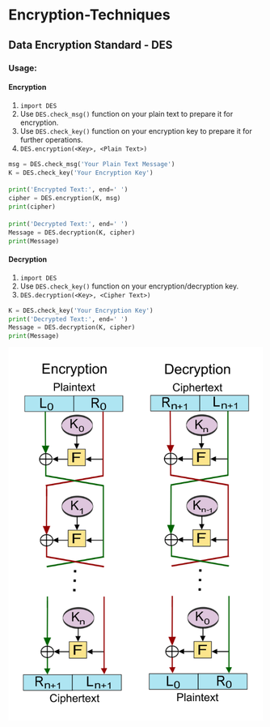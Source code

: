 # Encryption-Techniques


## Data Encryption Standard - DES

### Usage:

#### Encryption
 1. ```import DES```
 2. Use ```DES.check_msg()``` function on your plain text to prepare it for encryption.
 3. Use ```DES.check_key()``` function on your encryption key to prepare it for further operations. 
 4. ```DES.encryption(<Key>, <Plain Text>)```
  
  ```python
  msg = DES.check_msg('Your Plain Text Message')
  K = DES.check_key('Your Encryption Key')

  print('Encrypted Text:', end=' ')
  cipher = DES.encryption(K, msg)
  print(cipher)

  print('Decrypted Text:', end=' ')
  Message = DES.decryption(K, cipher)
  print(Message)
  ```

#### Decryption
 1. ```import DES```
 2. Use ```DES.check_key()``` function on your encryption/decryption key.
 3. ```DES.decryption(<Key>, <Cipher Text>)```
  
  ```python
  K = DES.check_key('Your Encryption Key')
  print('Decrypted Text:', end=' ')
  Message = DES.decryption(K, cipher)
  print(Message)
  ```


![DES Encryption-Decryption Scheme](https://github.com/ifarshgar/Encryption-Techniques/blob/main/DES_Encryption_Decryption.jpg)
